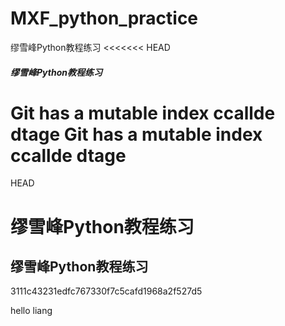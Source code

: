 # MXF_python_practice
缪雪峰Python教程练习
<<<<<<< HEAD
##### 缪雪峰Python教程练习
 Git has a mutable index  ccallde dtage
 Git has a mutable index  ccallde dtage
=======
HEAD
# 缪雪峰Python教程练习
## 缪雪峰Python教程练习
3111c43231edfc767330f7c5cafd1968a2f527d5
 
hello liang
